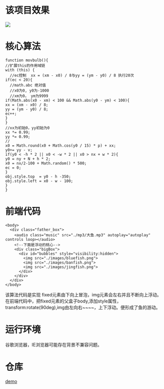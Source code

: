 # 该项目效果 
![](D:\Documents\Desktop\桌面图片\fishg.gif)

# 核心算法
```
function movbulb(){
//扩展this的作用域链
with (this) {
  //ec控制  xx = (xm - x0) / 8与yy = (ym - y0) / 8 执行20次
if(ec < 20){
  //math.abc 绝对值
  //x0为0, y0为-1000
  //xm为0， ym为9999
if(Math.abs(x0 - xm) < 100 && Math.abs(y0 - ym) < 100){
xx = (xm - x0) / 8;
yy = (ym - y0) / 8;
ec++;
}
}
//xx为初始0，yy初始为0
xx *= 0.99;
yy *= 0.99;
//
x0 = Math.round(x0 + Math.cos(y0 / 15) * p) + xx;
y0+= yy - v;
if(y0 < -h * 2 || x0 < -w * 2 || x0 > nx + w * 2){
y0 = ny + N + h * 2;
x0 = nx/2-100 + Math.random() * 500;
ec = 0;
}
obj.style.top  = y0 - h -350;
obj.style.left = x0 - w - 100;
}
}
```
# 前端代码
```
<body>
  <div class="father_box">
    <audio class="music" src="./mp3/大鱼.mp3" autoplay="autoplay" controls loop></audio>
    <!--下面是浮动的桃心-->
    <div class="bigBox">
      <div id="bubbles" style="visibility:hidden">
        <img src="./images/bluefish.png">
        <img src="./images/banfish.png">
        <img src="./images/jingfish.png">
      </div>
    </div>
  </div>
</body>
```
该算法代码是实现 fixed元素由下向上冒泡，img元素会左右并且不断向上浮动。在前端代码中，把fixed元素的父盒子body,添加style属性，transform:rotate(90deg),img由左向右~~~~，上下浮动。便形成了鱼的游动。

# 运行环境
谷歌浏览器，IE浏览器可能存在背景不兼容问题。

# 仓库
[demo](https://github.com/wendaomin/ocean-fish)